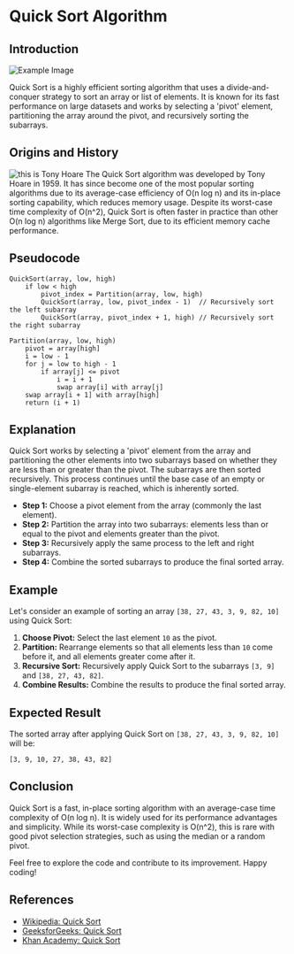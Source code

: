 # Quick Sort Algorithm

## Introduction

![Example Image](https://miro.medium.com/v2/resize:fit:1200/1*e-f1j1N3AIn5ZmS1uBWiKQ.png)

Quick Sort is a highly efficient sorting algorithm that uses a divide-and-conquer strategy to sort an array or list of elements. It is known for its fast performance on large datasets and works by selecting a 'pivot' element, partitioning the array around the pivot, and recursively sorting the subarrays.

## Origins and History

![this is Tony Hoare](https://upload.wikimedia.org/wikipedia/commons/thumb/2/2c/Sir_Tony_Hoare_IMG_5125.jpg/640px-Sir_Tony_Hoare_IMG_5125.jpg)
The Quick Sort algorithm was developed by Tony Hoare in 1959. It has since become one of the most popular sorting algorithms due to its average-case efficiency of O(n log n) and its in-place sorting capability, which reduces memory usage. Despite its worst-case time complexity of O(n^2), Quick Sort is often faster in practice than other O(n log n) algorithms like Merge Sort, due to its efficient memory cache performance.

## Pseudocode

```plaintext
QuickSort(array, low, high)
    if low < high
        pivot_index = Partition(array, low, high)
        QuickSort(array, low, pivot_index - 1)  // Recursively sort the left subarray
        QuickSort(array, pivot_index + 1, high) // Recursively sort the right subarray

Partition(array, low, high)
    pivot = array[high]
    i = low - 1
    for j = low to high - 1
        if array[j] <= pivot
            i = i + 1
            swap array[i] with array[j]
    swap array[i + 1] with array[high]
    return (i + 1)
```

## Explanation

Quick Sort works by selecting a 'pivot' element from the array and partitioning the other elements into two subarrays based on whether they are less than or greater than the pivot. The subarrays are then sorted recursively. This process continues until the base case of an empty or single-element subarray is reached, which is inherently sorted.

- **Step 1:** Choose a pivot element from the array (commonly the last element).
- **Step 2:** Partition the array into two subarrays: elements less than or equal to the pivot and elements greater than the pivot.
- **Step 3:** Recursively apply the same process to the left and right subarrays.
- **Step 4:** Combine the sorted subarrays to produce the final sorted array.

## Example

Let's consider an example of sorting an array `[38, 27, 43, 3, 9, 82, 10]` using Quick Sort:

1. **Choose Pivot:** Select the last element `10` as the pivot.
2. **Partition:** Rearrange elements so that all elements less than `10` come before it, and all elements greater come after it.
3. **Recursive Sort:** Recursively apply Quick Sort to the subarrays `[3, 9]` and `[38, 27, 43, 82]`.
4. **Combine Results:** Combine the results to produce the final sorted array.

## Expected Result

The sorted array after applying Quick Sort on `[38, 27, 43, 3, 9, 82, 10]` will be:

`[3, 9, 10, 27, 38, 43, 82]`

## Conclusion

Quick Sort is a fast, in-place sorting algorithm with an average-case time complexity of O(n log n). It is widely used for its performance advantages and simplicity. While its worst-case complexity is O(n^2), this is rare with good pivot selection strategies, such as using the median or a random pivot.

Feel free to explore the code and contribute to its improvement. Happy coding!

## References

- [Wikipedia: Quick Sort](https://en.wikipedia.org/wiki/Quicksort)
- [GeeksforGeeks: Quick Sort](https://www.geeksforgeeks.org/quick-sort/)
- [Khan Academy: Quick Sort](https://www.khanacademy.org/computing/computer-science/algorithms/quick-sort/a/overview-of-quick-sort)
